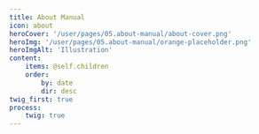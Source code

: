```yaml
---
title: About Manual
icon: about
heroCover: '/user/pages/05.about-manual/about-cover.png'
heroImg: '/user/pages/05.about-manual/orange-placeholder.png'
heroImgAlt: 'Illustration'
content:
    items: @self.children
    order:
        by: date
        dir: desc
twig_first: true
process:
    twig: true
---
```

